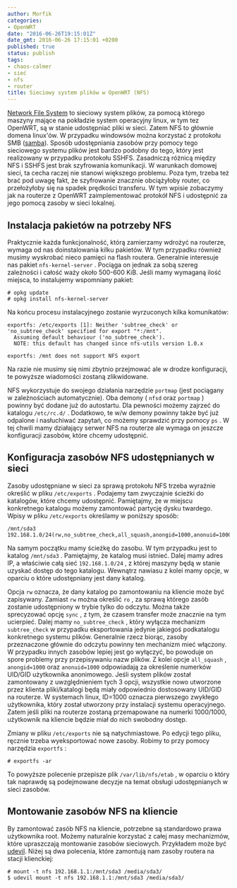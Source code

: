 ```yaml
---
author: Morfik
categories:
- OpenWRT
date: "2016-06-26T19:15:01Z"
date_gmt: 2016-06-26 17:15:01 +0200
published: true
status: publish
tags:
- chaos-calmer
- sieć
- nfs
- router
title: Sieciowy system plików w OpenWRT (NFS)
---
```


[Network File System](https://pl.wikipedia.org/wiki/Network_File_System_\(protok%C3%B3%C5%82\)) to
sieciowy system plików, za pomocą którego maszyny mające na pokładzie system operacyjny linux, w tym
tez OpenWRT, są w stanie udostępniać pliki w sieci. Zatem NFS to głównie domena linux'ów. W
przypadku windowsów można korzystać z protokołu SMB
([samba](https://pl.wikipedia.org/wiki/Samba_\(program\))). Sposób udostępniania zasobów przy pomocy
tego sieciowego systemu plików jest bardzo podobny do tego, który jest realizowany w przypadku
protokołu SSHFS. Zasadniczą różnicą między NFS i SSHFS jest brak szyfrowania komunikacji. W
warunkach domowej sieci, ta cecha raczej nie stanowi większego problemu. Poza tym, trzeba też brać
pod uwagę fakt, że szyfrowanie znacznie obciążyłoby router, co przełożyłoby się na spadek prędkości
transferu. W tym wpisie zobaczymy jak na routerze z OpenWRT zaimplementować protokół NFS i
udostępnić za jego pomocą zasoby w sieci lokalnej.

<!--more-->
## Instalacja pakietów na potrzeby NFS

Praktycznie każda funkcjonalność, którą zamierzamy wdrożyć na routerze, wymaga od nas doinstalowania
kilku pakietów. W tym przypadku również musimy wyskrobać nieco pamięci na flash routera. Generalnie
interesuje nas pakiet `nfs-kernel-server` . Pociąga on jednak za sobą szereg zależności i całość
waży około 500-600 KiB. Jeśli mamy wymaganą ilość miejsca, to instalujemy wspomniany pakiet:

    # opkg update
    # opkg install nfs-kernel-server

Na końcu procesu instalacyjnego zostanie wyrzuconych kilka
    komunikatów:

    exportfs: /etc/exports [1]: Neither 'subtree_check' or 'no_subtree_check' specified for export "*:/mnt".
      Assuming default behaviour ('no_subtree_check').
      NOTE: this default has changed since nfs-utils version 1.0.x
    
    exportfs: /mnt does not support NFS export

Na razie nie musimy się nimi zbytnio przejmować ale w drodze konfiguracji, te powyższe wiadomości
zostaną zlikwidowane.

NFS wykorzystuje do swojego działania narzędzie `portmap` (jest pociągany w zależnościach
automatycznie). Oba demony ( `nfsd` oraz `portmap` ) powinny być dodane już do autostartu. Dla
pewności możemy zajrzeć do katalogu `/etc/rc.d/` . Dodatkowo, te w/w demony powinny także być już
odpalone i nasłuchiwać zapytań, co możemy sprawdzić przy pomocy `ps` . W tej chwili mamy działający
serwer NFS na routerze ale wymaga on jeszcze konfiguracji zasobów, które chcemy udostępnić.

## Konfiguracja zasobów NFS udostępnianych w sieci

Zasoby udostępniane w sieci za sprawą protokołu NFS trzeba wyraźnie określić w pliku `/etc/exports`
. Podajemy tam zwyczajnie ścieżki do katalogów, które chcemy udostępnić. Pamiętajmy, że w miejscu
konkretnego katalogu możemy zamontować partycję dysku twardego. Wpisy w pliku `/etc/exports`
określamy w poniższy sposób:

    /mnt/sda3   192.168.1.0/24(rw,no_subtree_check,all_squash,anongid=1000,anonuid=1000)

Na samym początku mamy ścieżkę do zasobu. W tym przypadku jest to katalog `/mnt/sda3` . Pamiętajmy,
że katalog musi istnieć. Dalej mamy adres IP, a właściwie całą sieć `192.168.1.0/24` , z której
maszyny będą w stanie uzyskać dostęp do tego katalogu. Wewnątrz nawiasu z kolei mamy opcje, w
oparciu o które udostępniany jest dany katalog.

Opcja `rw` oznacza, że dany katalog po zamontowaniu na kliencie może być zapisywany. Zamiast `rw`
można określić `ro` , za sprawą którego zasób zostanie udostępniony w trybie tylko do odczytu.
Można także sprecyzować opcję `sync` , z tym, że czasem transfer może znacznie na tym ucierpieć.
Dalej mamy `no_subtree_check` , który wyłącza mechanizm `subtree_check` w przypadku eksportowania
jedynie jakiegoś podkatalogu konkretnego systemu plików. Generalnie rzecz biorąc, zasoby
przeznaczone głównie do odczytu powinny ten mechanizm mieć włączony. W przypadku innych zasobów
lepiej jest go wyłączyć, bo powoduje on spore problemy przy przepisywaniu nazw plików. Z kolei opcje
`all_squash` , `anongid=1000` oraz `anonuid=1000` odpowiadają za określenie numerków UID/GID
użytkownika anonimowego. Jeśli system plików został zamontowany z uwzględnieniem tych 3 opcji,
wszystkie nowo utworzone przez klienta pliki/katalogi będą miały odpowiednio dostosowany UID/GID na
routerze. W systemach linux, ID=1000 oznacza pierwszego zwykłego użytkownika, który został utworzony
przy instalacji systemu operacyjnego. Zatem jeśli pliki na routerze zostaną przemapowane na numerki
1000/1000, użytkownik na kliencie będzie miał do nich swobodny dostęp.

Zmiany w pliku `/etc/exports` nie są natychmiastowe. Po edycji tego pliku, ręcznie trzeba
wyeksportować nowe zasoby. Robimy to przy pomocy narzędzia `exportfs` :

    # exportfs -ar

To powyższe polecenie przepisze plik `/var/lib/nfs/etab` , w oparciu o który tak naprawdę są
podejmowane decyzje na temat obsługi udostępnianych w sieci zasobów.

## Montowanie zasobów NFS na kliencie

By zamontować zasób NFS na kliencie, potrzebne są standardowo prawa użytkownika root. Możemy
naturalnie korzystać z całej masy mechanizmów, które upraszczają montowanie zasobów sieciowych.
Przykładem może być [udevil](https://ignorantguru.github.io/udevil/). Niżej są dwa polecenia, które
zamontują nam zasoby routera na stacji klienckiej:

    # mount -t nfs 192.168.1.1:/mnt/sda3 /media/sda3/
    $ udevil mount -t nfs 192.168.1.1:/mnt/sda3 /media/sda3/
